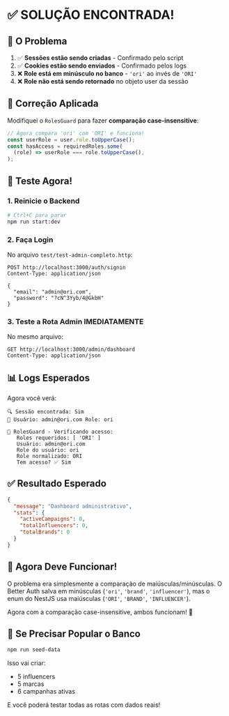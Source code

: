 # ✅ SOLUÇÃO ENCONTRADA!

## 🎯 O Problema

1. ✅ **Sessões estão sendo criadas** - Confirmado pelo script
2. ✅ **Cookies estão sendo enviados** - Confirmado pelos logs
3. ❌ **Role está em minúsculo no banco** - `'ori'` ao invés de `'ORI'`
4. ❌ **Role não está sendo retornado** no objeto user da sessão

## 🔧 Correção Aplicada

Modifiquei o `RolesGuard` para fazer **comparação case-insensitive**:

```typescript
// Agora compara 'ori' com 'ORI' e funciona!
const userRole = user.role.toUpperCase();
const hasAccess = requiredRoles.some(
  (role) => userRole === role.toUpperCase(),
);
```

## 🚀 Teste Agora!

### 1. **Reinicie o Backend**

```bash
# Ctrl+C para parar
npm run start:dev
```

### 2. **Faça Login**

No arquivo `test/test-admin-completo.http`:

```http
POST http://localhost:3000/auth/signin
Content-Type: application/json

{
  "email": "admin@ori.com",
  "password": "?cN^3Yyb/4@GkbH"
}
```

### 3. **Teste a Rota Admin IMEDIATAMENTE**

No mesmo arquivo:

```http
GET http://localhost:3000/admin/dashboard
Content-Type: application/json
```

## 📊 Logs Esperados

Agora você verá:

```
🔍 Sessão encontrada: Sim
👤 Usuário: admin@ori.com Role: ori

🔐 RolesGuard - Verificando acesso:
   Roles requeridos: [ 'ORI' ]
   Usuário: admin@ori.com
   Role do usuário: ori
   Role normalizado: ORI
   Tem acesso? ✅ Sim
```

## ✅ Resultado Esperado

```json
{
  "message": "Dashboard administrativo",
  "stats": {
    "activeCampaigns": 0,
    "totalInfluencers": 0,
    "totalBrands": 0
  }
}
```

## 🎉 Agora Deve Funcionar!

O problema era simplesmente a comparação de maiúsculas/minúsculas. O Better Auth salva em minúsculas (`'ori'`, `'brand'`, `'influencer'`), mas o enum do NestJS usa maiúsculas (`'ORI'`, `'BRAND'`, `'INFLUENCER'`).

Agora com a comparação case-insensitive, ambos funcionam! 🚀

## 📝 Se Precisar Popular o Banco

```bash
npm run seed-data
```

Isso vai criar:
- 5 influencers
- 5 marcas  
- 6 campanhas ativas

E você poderá testar todas as rotas com dados reais!
